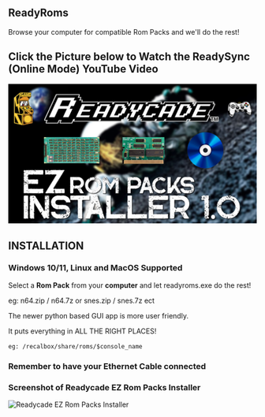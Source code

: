 

## ReadyRoms
Browse your computer for compatible Rom Packs and we'll do the rest!

## Click the Picture below to Watch the ReadySync (Online Mode) YouTube Video
[![EZ Rom Packs](EZ_Rom_Packs.jpg)](https://www.youtube.com/watch?v=R84ZMl-KkDI)

## INSTALLATION

### Windows 10/11, Linux and MacOS Supported

Select a **Rom Pack** from your **computer** and let readyroms.exe do the rest!

eg: n64.zip / n64.7z or snes.zip / snes.7z ect

The newer python based GUI app is more user friendly.

It puts everything in ALL THE RIGHT PLACES!
```
eg: /recalbox/share/roms/$console_name
```

### Remember to have your Ethernet Cable connected

### Screenshot of Readycade EZ Rom Packs Installer
![Readycade EZ Rom Packs Installer](https://github.com/readycade/readyroms/blob/master/readycade_rompacks.PNG)
